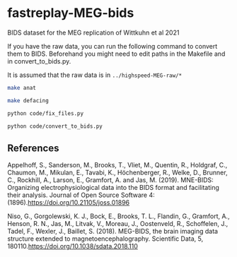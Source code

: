﻿# fastreplay-MEG-bids
BIDS dataset for the MEG replication of Wittkuhn et al 2021

If you have the raw data, you can run the following command to convert them to BIDS. Beforehand you might need to edit paths in the Makefile and in convert_to_bids.py.

It is assumed that the raw data is in `../highspeed-MEG-raw/*`

```bash
make anat

make defacing

python code/fix_files.py

python code/convert_to_bids.py
```


References
----------
Appelhoff, S., Sanderson, M., Brooks, T., Vliet, M., Quentin, R., Holdgraf, C., Chaumon, M., Mikulan, E., Tavabi, K., Höchenberger, R., Welke, D., Brunner, C., Rockhill, A., Larson, E., Gramfort, A. and Jas, M. (2019). MNE-BIDS: Organizing electrophysiological data into the BIDS format and facilitating their analysis. Journal of Open Source Software 4: (1896).https://doi.org/10.21105/joss.01896

Niso, G., Gorgolewski, K. J., Bock, E., Brooks, T. L., Flandin, G., Gramfort, A., Henson, R. N., Jas, M., Litvak, V., Moreau, J., Oostenveld, R., Schoffelen, J., Tadel, F., Wexler, J., Baillet, S. (2018). MEG-BIDS, the brain imaging data structure extended to magnetoencephalography. Scientific Data, 5, 180110.https://doi.org/10.1038/sdata.2018.110


